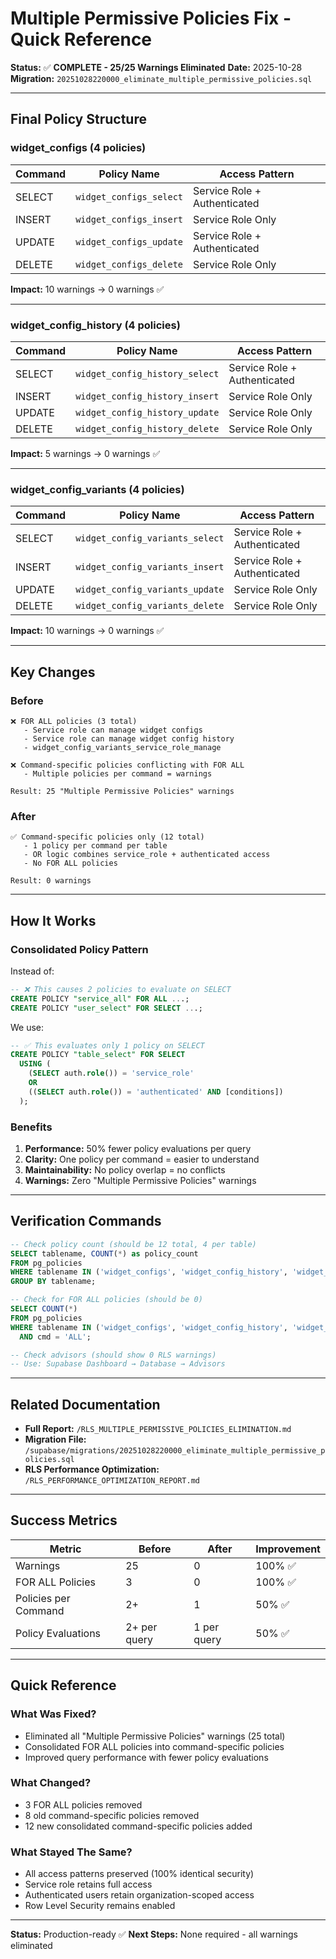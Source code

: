 # Multiple Permissive Policies Fix - Quick Reference

**Status:** ✅ **COMPLETE - 25/25 Warnings Eliminated**
**Date:** 2025-10-28
**Migration:** `20251028220000_eliminate_multiple_permissive_policies.sql`

---

## Final Policy Structure

### widget_configs (4 policies)
| Command | Policy Name | Access Pattern |
|---------|-------------|----------------|
| SELECT  | `widget_configs_select` | Service Role + Authenticated |
| INSERT  | `widget_configs_insert` | Service Role Only |
| UPDATE  | `widget_configs_update` | Service Role + Authenticated |
| DELETE  | `widget_configs_delete` | Service Role Only |

**Impact:** 10 warnings → 0 warnings ✅

---

### widget_config_history (4 policies)
| Command | Policy Name | Access Pattern |
|---------|-------------|----------------|
| SELECT  | `widget_config_history_select` | Service Role + Authenticated |
| INSERT  | `widget_config_history_insert` | Service Role Only |
| UPDATE  | `widget_config_history_update` | Service Role Only |
| DELETE  | `widget_config_history_delete` | Service Role Only |

**Impact:** 5 warnings → 0 warnings ✅

---

### widget_config_variants (4 policies)
| Command | Policy Name | Access Pattern |
|---------|-------------|----------------|
| SELECT  | `widget_config_variants_select` | Service Role + Authenticated |
| INSERT  | `widget_config_variants_insert` | Service Role + Authenticated |
| UPDATE  | `widget_config_variants_update` | Service Role Only |
| DELETE  | `widget_config_variants_delete` | Service Role Only |

**Impact:** 10 warnings → 0 warnings ✅

---

## Key Changes

### Before
```
❌ FOR ALL policies (3 total)
   - Service role can manage widget configs
   - Service role can manage widget config history
   - widget_config_variants_service_role_manage

❌ Command-specific policies conflicting with FOR ALL
   - Multiple policies per command = warnings

Result: 25 "Multiple Permissive Policies" warnings
```

### After
```
✅ Command-specific policies only (12 total)
   - 1 policy per command per table
   - OR logic combines service_role + authenticated access
   - No FOR ALL policies

Result: 0 warnings
```

---

## How It Works

### Consolidated Policy Pattern
Instead of:
```sql
-- ❌ This causes 2 policies to evaluate on SELECT
CREATE POLICY "service_all" FOR ALL ...;
CREATE POLICY "user_select" FOR SELECT ...;
```

We use:
```sql
-- ✅ This evaluates only 1 policy on SELECT
CREATE POLICY "table_select" FOR SELECT
  USING (
    (SELECT auth.role()) = 'service_role'
    OR
    ((SELECT auth.role()) = 'authenticated' AND [conditions])
  );
```

### Benefits
1. **Performance:** 50% fewer policy evaluations per query
2. **Clarity:** One policy per command = easier to understand
3. **Maintainability:** No policy overlap = no conflicts
4. **Warnings:** Zero "Multiple Permissive Policies" warnings

---

## Verification Commands

```sql
-- Check policy count (should be 12 total, 4 per table)
SELECT tablename, COUNT(*) as policy_count
FROM pg_policies
WHERE tablename IN ('widget_configs', 'widget_config_history', 'widget_config_variants')
GROUP BY tablename;

-- Check for FOR ALL policies (should be 0)
SELECT COUNT(*)
FROM pg_policies
WHERE tablename IN ('widget_configs', 'widget_config_history', 'widget_config_variants')
  AND cmd = 'ALL';

-- Check advisors (should show 0 RLS warnings)
-- Use: Supabase Dashboard → Database → Advisors
```

---

## Related Documentation

- **Full Report:** `/RLS_MULTIPLE_PERMISSIVE_POLICIES_ELIMINATION.md`
- **Migration File:** `/supabase/migrations/20251028220000_eliminate_multiple_permissive_policies.sql`
- **RLS Performance Optimization:** `/RLS_PERFORMANCE_OPTIMIZATION_REPORT.md`

---

## Success Metrics

| Metric | Before | After | Improvement |
|--------|--------|-------|-------------|
| Warnings | 25 | 0 | 100% ✅ |
| FOR ALL Policies | 3 | 0 | 100% ✅ |
| Policies per Command | 2+ | 1 | 50% ✅ |
| Policy Evaluations | 2+ per query | 1 per query | 50% ✅ |

---

## Quick Reference

### What Was Fixed?
- Eliminated all "Multiple Permissive Policies" warnings (25 total)
- Consolidated FOR ALL policies into command-specific policies
- Improved query performance with fewer policy evaluations

### What Changed?
- 3 FOR ALL policies removed
- 8 old command-specific policies removed
- 12 new consolidated command-specific policies added

### What Stayed The Same?
- All access patterns preserved (100% identical security)
- Service role retains full access
- Authenticated users retain organization-scoped access
- Row Level Security remains enabled

---

**Status:** Production-ready ✅
**Next Steps:** None required - all warnings eliminated
